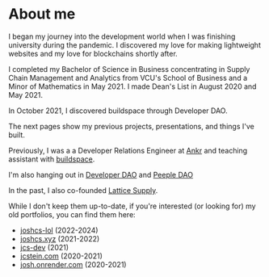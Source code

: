 # About me

I began my journey into the development world when I was finishing university during the pandemic. I discovered my love for making lightweight websites and my love for blockchains shortly after.

I completed my Bachelor of Science in Business concentrating in Supply Chain Management and Analytics from VCU's School of Business and a Minor of Mathematics in May 2021. I made Dean's List in August 2020 and May 2021.

In October 2021, I discovered buildspace through Developer DAO.

The next pages show my previous projects, presentations, and things I've built.

Previously, I was a a Developer Relations Engineer at [Ankr](https://ankr.com) and teaching assistant with [buildspace](https://buildspace.so).

I'm also hanging out in [Developer DAO](https://developerdao.com) and [Peeple DAO](https://peeple.work/)

In the past, I also co-founded [Lattice Supply](https://lattice.supply/).

While I don't keep them up-to-date, if you're interested (or looking for) my old portfolios, you can find them here:

- [joshcs-lol](https://joshcs-lol.vercel.app/) (2022-2024)
- [joshcs.xyz](https://joshcs.xyz) (2021-2022)
- [jcs-dev](https://jcs-dev.onrender.com/) (2021)
- [jcstein.com](https://jcstein.com) (2020-2021)
- [josh.onrender.com](https://josh.onrender.com/) (2020-2021)
